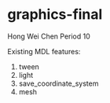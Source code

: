 # graphics-final
Hong Wei Chen Period 10

Existing MDL features:
1. tween
2. light
3. save_coordinate_system
4. mesh
